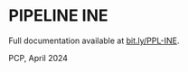 # PIPELINE INE

Full documentation available at [bit.ly/PPL-INE](https://bit.ly/PPL-INE).


PCP, April 2024